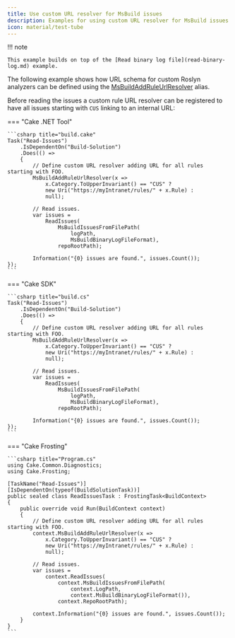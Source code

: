 ```yaml
---
title: Use custom URL resolver for MsBuild issues
description: Examples for using custom URL resolver for MsBuild issues.
icon: material/test-tube
---
```


!!! note

    This example builds on top of the [Read binary log file](read-binary-log.md) example.

The following example shows how URL schema for custom Roslyn analyzers can be defined
using the [MsBuildAddRuleUrlResolver] alias.

Before reading the issues a custom rule URL resolver can be registered to have all issues starting with `CUS` linking to an internal URL:

=== "Cake .NET Tool"

    ```csharp title="build.cake"
    Task("Read-Issues")
        .IsDependentOn("Build-Solution")
        .Does(() =>
        {
            // Define custom URL resolver adding URL for all rules starting with FOO.
            MsBuildAddRuleUrlResolver(x =>
                x.Category.ToUpperInvariant() == "CUS" ?
                new Uri("https://myIntranet/rules/" + x.Rule) :
                null);

            // Read issues.
            var issues =
                ReadIssues(
                    MsBuildIssuesFromFilePath(
                        logPath,
                        MsBuildBinaryLogFileFormat),
                    repoRootPath);

            Information("{0} issues are found.", issues.Count());
    });
    ```

=== "Cake SDK"

    ```csharp title="build.cs"
    Task("Read-Issues")
        .IsDependentOn("Build-Solution")
        .Does(() =>
        {
            // Define custom URL resolver adding URL for all rules starting with FOO.
            MsBuildAddRuleUrlResolver(x =>
                x.Category.ToUpperInvariant() == "CUS" ?
                new Uri("https://myIntranet/rules/" + x.Rule) :
                null);

            // Read issues.
            var issues =
                ReadIssues(
                    MsBuildIssuesFromFilePath(
                        logPath,
                        MsBuildBinaryLogFileFormat),
                    repoRootPath);

            Information("{0} issues are found.", issues.Count());
    });
    ```

=== "Cake Frosting"

    ```csharp title="Program.cs"
    using Cake.Common.Diagnostics;
    using Cake.Frosting;

    [TaskName("Read-Issues")]
    [IsDependentOn(typeof(BuildSolutionTask))]
    public sealed class ReadIssuesTask : FrostingTask<BuildContext>
    {
        public override void Run(BuildContext context)
        {
            // Define custom URL resolver adding URL for all rules starting with FOO.
            context.MsBuildAddRuleUrlResolver(x =>
                x.Category.ToUpperInvariant() == "CUS" ?
                new Uri("https://myIntranet/rules/" + x.Rule) :
                null);

            // Read issues.
            var issues =
                context.ReadIssues(
                    context.MsBuildIssuesFromFilePath(
                        context.LogPath,
                        context.MsBuildBinaryLogFileFormat()),
                    context.RepoRootPath);

            context.Information("{0} issues are found.", issues.Count());
        }
    }
    ```

[MsBuildAddRuleUrlResolver]: https://cakebuild.net/api/Cake.Issues.MsBuild/MsBuildIssuesAliases/93C21487

